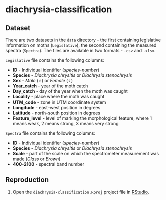 # diachrysia-classification

## Dataset
There are two datasets in the `data` directory - the first containing legislative information on moths (`Legislative`), the second containing the measured spectra (`Spectra`).
The files are available in two formats - `.csv` and `.xlsx`.

`Legislative` file contains the following columns:
- **ID** - Individual identifier (*species*-*number*)
- **Species** - *Diachrysia chrysitis* or *Diachrysia stenochrysis*
- **Sex** - *Male* (♂) or *Female* (♀)
- **Year_catch** - year of the moth catch
- **Day_catch** - day of the year when the moth was caught 
- **Locality** - place where the moth was caught
- **UTM_code** - zone in UTM coordinate system
- **Longitude** - east–west position in degrees
- **Latitude** - north–south position in degrees
- **Feature_level** - level of marking the morphological feature, where 1 means weak, 2 means strong, 3 means very strong

`Spectra` file contains the following columns:
 - **ID** - Individual identifier (*species*-*number*)
 - **Species** - *Diachrysia chrysitis* or *Diachrysia stenochrysis*
 - **Scale** - part of the scale on which the spectrometer measurement was made (*Glass* or *Brown*)
 - **400-2100** - spectral band number

## Reproduction
1. Open the `diachrysia-classification.Rproj` project file in [RStudio](https://rstudio.com/).
